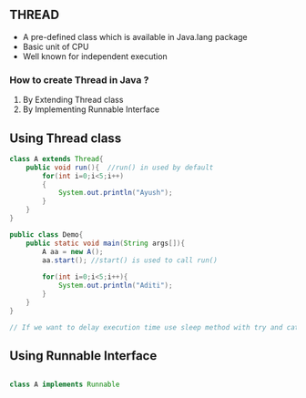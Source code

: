 ## THREAD
- A pre-defined class which is available in Java.lang package
- Basic unit of CPU
- Well known for independent execution

### How to create Thread in Java ?
1. By Extending Thread class
2. By Implementing Runnable Interface

## Using Thread class
```java
class A extends Thread{
    public void run(){  //run() in used by default
        for(int i=0;i<5;i++)
        {
            System.out.println("Ayush");
        }
    }
}

public class Demo{
    public static void main(String args[]){
        A aa = new A();
        aa.start(); //start() is used to call run()
        
        for(int i=0;i<5;i++){
            System.out.println("Aditi");
        }
    }
}

// If we want to delay execution time use sleep method with try and catch methods
```

## Using Runnable Interface

```java

class A implements Runnable

```